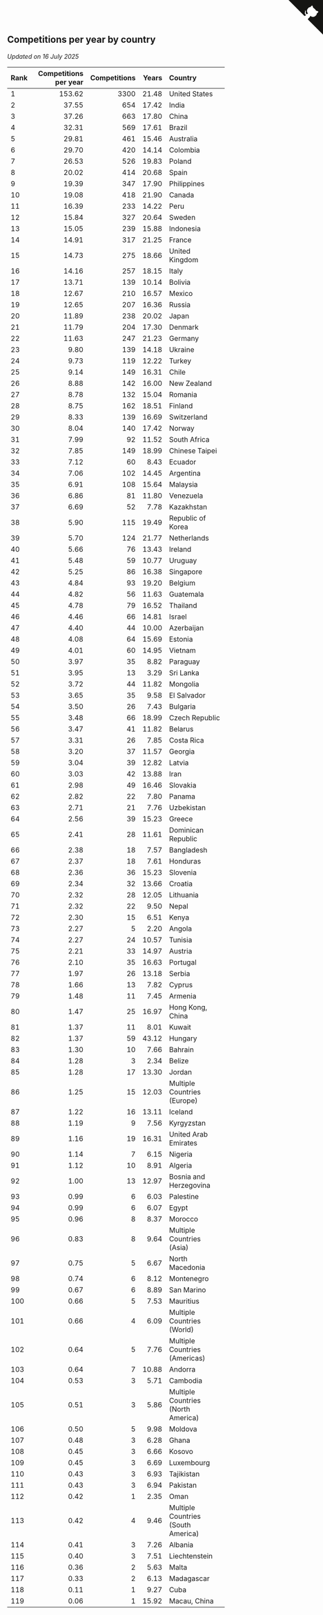 ## Competitions per year by country

*Updated on 16 July 2025*

| Rank | Competitions per year | Competitions | Years | Country |
| :--- | ---: | ---: | ---: | :--- |
| 1 | 153.62 | 3300 | 21.48 | United States |
| 2 | 37.55 | 654 | 17.42 | India |
| 3 | 37.26 | 663 | 17.80 | China |
| 4 | 32.31 | 569 | 17.61 | Brazil |
| 5 | 29.81 | 461 | 15.46 | Australia |
| 6 | 29.70 | 420 | 14.14 | Colombia |
| 7 | 26.53 | 526 | 19.83 | Poland |
| 8 | 20.02 | 414 | 20.68 | Spain |
| 9 | 19.39 | 347 | 17.90 | Philippines |
| 10 | 19.08 | 418 | 21.90 | Canada |
| 11 | 16.39 | 233 | 14.22 | Peru |
| 12 | 15.84 | 327 | 20.64 | Sweden |
| 13 | 15.05 | 239 | 15.88 | Indonesia |
| 14 | 14.91 | 317 | 21.25 | France |
| 15 | 14.73 | 275 | 18.66 | United Kingdom |
| 16 | 14.16 | 257 | 18.15 | Italy |
| 17 | 13.71 | 139 | 10.14 | Bolivia |
| 18 | 12.67 | 210 | 16.57 | Mexico |
| 19 | 12.65 | 207 | 16.36 | Russia |
| 20 | 11.89 | 238 | 20.02 | Japan |
| 21 | 11.79 | 204 | 17.30 | Denmark |
| 22 | 11.63 | 247 | 21.23 | Germany |
| 23 | 9.80 | 139 | 14.18 | Ukraine |
| 24 | 9.73 | 119 | 12.22 | Turkey |
| 25 | 9.14 | 149 | 16.31 | Chile |
| 26 | 8.88 | 142 | 16.00 | New Zealand |
| 27 | 8.78 | 132 | 15.04 | Romania |
| 28 | 8.75 | 162 | 18.51 | Finland |
| 29 | 8.33 | 139 | 16.69 | Switzerland |
| 30 | 8.04 | 140 | 17.42 | Norway |
| 31 | 7.99 | 92 | 11.52 | South Africa |
| 32 | 7.85 | 149 | 18.99 | Chinese Taipei |
| 33 | 7.12 | 60 | 8.43 | Ecuador |
| 34 | 7.06 | 102 | 14.45 | Argentina |
| 35 | 6.91 | 108 | 15.64 | Malaysia |
| 36 | 6.86 | 81 | 11.80 | Venezuela |
| 37 | 6.69 | 52 | 7.78 | Kazakhstan |
| 38 | 5.90 | 115 | 19.49 | Republic of Korea |
| 39 | 5.70 | 124 | 21.77 | Netherlands |
| 40 | 5.66 | 76 | 13.43 | Ireland |
| 41 | 5.48 | 59 | 10.77 | Uruguay |
| 42 | 5.25 | 86 | 16.38 | Singapore |
| 43 | 4.84 | 93 | 19.20 | Belgium |
| 44 | 4.82 | 56 | 11.63 | Guatemala |
| 45 | 4.78 | 79 | 16.52 | Thailand |
| 46 | 4.46 | 66 | 14.81 | Israel |
| 47 | 4.40 | 44 | 10.00 | Azerbaijan |
| 48 | 4.08 | 64 | 15.69 | Estonia |
| 49 | 4.01 | 60 | 14.95 | Vietnam |
| 50 | 3.97 | 35 | 8.82 | Paraguay |
| 51 | 3.95 | 13 | 3.29 | Sri Lanka |
| 52 | 3.72 | 44 | 11.82 | Mongolia |
| 53 | 3.65 | 35 | 9.58 | El Salvador |
| 54 | 3.50 | 26 | 7.43 | Bulgaria |
| 55 | 3.48 | 66 | 18.99 | Czech Republic |
| 56 | 3.47 | 41 | 11.82 | Belarus |
| 57 | 3.31 | 26 | 7.85 | Costa Rica |
| 58 | 3.20 | 37 | 11.57 | Georgia |
| 59 | 3.04 | 39 | 12.82 | Latvia |
| 60 | 3.03 | 42 | 13.88 | Iran |
| 61 | 2.98 | 49 | 16.46 | Slovakia |
| 62 | 2.82 | 22 | 7.80 | Panama |
| 63 | 2.71 | 21 | 7.76 | Uzbekistan |
| 64 | 2.56 | 39 | 15.23 | Greece |
| 65 | 2.41 | 28 | 11.61 | Dominican Republic |
| 66 | 2.38 | 18 | 7.57 | Bangladesh |
| 67 | 2.37 | 18 | 7.61 | Honduras |
| 68 | 2.36 | 36 | 15.23 | Slovenia |
| 69 | 2.34 | 32 | 13.66 | Croatia |
| 70 | 2.32 | 28 | 12.05 | Lithuania |
| 71 | 2.32 | 22 | 9.50 | Nepal |
| 72 | 2.30 | 15 | 6.51 | Kenya |
| 73 | 2.27 | 5 | 2.20 | Angola |
| 74 | 2.27 | 24 | 10.57 | Tunisia |
| 75 | 2.21 | 33 | 14.97 | Austria |
| 76 | 2.10 | 35 | 16.63 | Portugal |
| 77 | 1.97 | 26 | 13.18 | Serbia |
| 78 | 1.66 | 13 | 7.82 | Cyprus |
| 79 | 1.48 | 11 | 7.45 | Armenia |
| 80 | 1.47 | 25 | 16.97 | Hong Kong, China |
| 81 | 1.37 | 11 | 8.01 | Kuwait |
| 82 | 1.37 | 59 | 43.12 | Hungary |
| 83 | 1.30 | 10 | 7.66 | Bahrain |
| 84 | 1.28 | 3 | 2.34 | Belize |
| 85 | 1.28 | 17 | 13.30 | Jordan |
| 86 | 1.25 | 15 | 12.03 | Multiple Countries (Europe) |
| 87 | 1.22 | 16 | 13.11 | Iceland |
| 88 | 1.19 | 9 | 7.56 | Kyrgyzstan |
| 89 | 1.16 | 19 | 16.31 | United Arab Emirates |
| 90 | 1.14 | 7 | 6.15 | Nigeria |
| 91 | 1.12 | 10 | 8.91 | Algeria |
| 92 | 1.00 | 13 | 12.97 | Bosnia and Herzegovina |
| 93 | 0.99 | 6 | 6.03 | Palestine |
| 94 | 0.99 | 6 | 6.07 | Egypt |
| 95 | 0.96 | 8 | 8.37 | Morocco |
| 96 | 0.83 | 8 | 9.64 | Multiple Countries (Asia) |
| 97 | 0.75 | 5 | 6.67 | North Macedonia |
| 98 | 0.74 | 6 | 8.12 | Montenegro |
| 99 | 0.67 | 6 | 8.89 | San Marino |
| 100 | 0.66 | 5 | 7.53 | Mauritius |
| 101 | 0.66 | 4 | 6.09 | Multiple Countries (World) |
| 102 | 0.64 | 5 | 7.76 | Multiple Countries (Americas) |
| 103 | 0.64 | 7 | 10.88 | Andorra |
| 104 | 0.53 | 3 | 5.71 | Cambodia |
| 105 | 0.51 | 3 | 5.86 | Multiple Countries (North America) |
| 106 | 0.50 | 5 | 9.98 | Moldova |
| 107 | 0.48 | 3 | 6.28 | Ghana |
| 108 | 0.45 | 3 | 6.66 | Kosovo |
| 109 | 0.45 | 3 | 6.69 | Luxembourg |
| 110 | 0.43 | 3 | 6.93 | Tajikistan |
| 111 | 0.43 | 3 | 6.94 | Pakistan |
| 112 | 0.42 | 1 | 2.35 | Oman |
| 113 | 0.42 | 4 | 9.46 | Multiple Countries (South America) |
| 114 | 0.41 | 3 | 7.26 | Albania |
| 115 | 0.40 | 3 | 7.51 | Liechtenstein |
| 116 | 0.36 | 2 | 5.63 | Malta |
| 117 | 0.33 | 2 | 6.13 | Madagascar |
| 118 | 0.11 | 1 | 9.27 | Cuba |
| 119 | 0.06 | 1 | 15.92 | Macau, China |


<a href="https://github.com/JustinTimeCuber/wca_statistics" class="github-corner" aria-label="View source on Github"><svg width="80" height="80" viewBox="0 0 250 250" style="fill:#151513; color:#fff; position: absolute; top: 0; border: 0; right: 0;" aria-hidden="true"><path d="M0,0 L115,115 L130,115 L142,142 L250,250 L250,0 Z"></path><path d="M128.3,109.0 C113.8,99.7 119.0,89.6 119.0,89.6 C122.0,82.7 120.5,78.6 120.5,78.6 C119.2,72.0 123.4,76.3 123.4,76.3 C127.3,80.9 125.5,87.3 125.5,87.3 C122.9,97.6 130.6,101.9 134.4,103.2" fill="currentColor" style="transform-origin: 130px 106px;" class="octo-arm"></path><path d="M115.0,115.0 C114.9,115.1 118.7,116.5 119.8,115.4 L133.7,101.6 C136.9,99.2 139.9,98.4 142.2,98.6 C133.8,88.0 127.5,74.4 143.8,58.0 C148.5,53.4 154.0,51.2 159.7,51.0 C160.3,49.4 163.2,43.6 171.4,40.1 C171.4,40.1 176.1,42.5 178.8,56.2 C183.1,58.6 187.2,61.8 190.9,65.4 C194.5,69.0 197.7,73.2 200.1,77.6 C213.8,80.2 216.3,84.9 216.3,84.9 C212.7,93.1 206.9,96.0 205.4,96.6 C205.1,102.4 203.0,107.8 198.3,112.5 C181.9,128.9 168.3,122.5 157.7,114.1 C157.9,116.9 156.7,120.9 152.7,124.9 L141.0,136.5 C139.8,137.7 141.6,141.9 141.8,141.8 Z" fill="currentColor" class="octo-body"></path></svg></a><style>.github-corner:hover .octo-arm{animation:octocat-wave 560ms ease-in-out}@keyframes octocat-wave{0%,100%{transform:rotate(0)}20%,60%{transform:rotate(-25deg)}40%,80%{transform:rotate(10deg)}}@media (max-width:500px){.github-corner:hover .octo-arm{animation:none}.github-corner .octo-arm{animation:octocat-wave 560ms ease-in-out}}</style>

